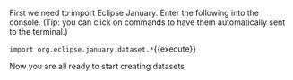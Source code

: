 First we need to import Eclipse January.
Enter the following into the console.
(Tip: you can click on commands to have them automatically sent to the terminal.)

`import org.eclipse.january.dataset.*`{{execute}}

Now you are all ready to start creating datasets
